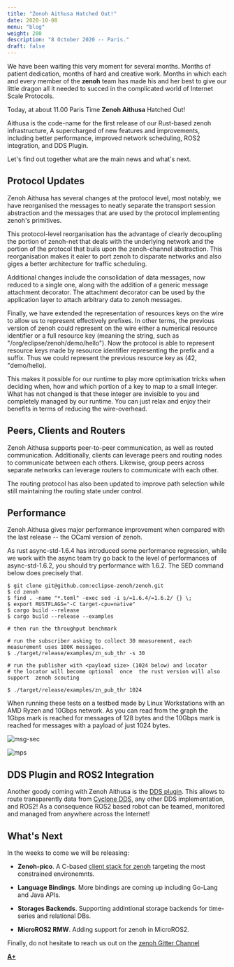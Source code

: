 ```yaml
---
title: "Zenoh Aithusa Hatched Out!"
date: 2020-10-08
menu: "blog"
weight: 200
description: "8 October 2020 -- Paris."
draft: false
---
```

We have been waiting this very moment for several months. Months of patient
dedication, months of hard and creative work. Months in which each and every
member of the **zenoh** team  has made his and her best to give our little dragon all
it needed to succed in the complicated world of Internet Scale Protocols.

Today, at about 11.00 Paris Time **Zenoh Aithusa** Hatched Out!

Aithusa is the code-name for the first release of our Rust-based zenoh infrastructure,
A supercharged of new features and improvements, including better performance,
improved network scheduling, ROS2 integration, and DDS Plugin.

Let's find out together what are the main news and what's next.

## Protocol Updates
Zenoh Aithusa has several changes at the protocol level, most notably,
we have reorganised the messages to neatly separate the transport session
abstraction and the messages that are used by the protocol implementing
zenoh's primitives.

This protocol-level reorganisation has the advantage of clearly decoupling
the portion of zenoh-net that deals with the underlying network and the portion
of the protocol that buils upon the zenoh-channel abstraction. This reorganisation
makes it eaier to port zenoh to disparate networks and also giges a better
architecture for traffic scheduling.

Additional changes include the consolidation of data messages, now reduced to a
single one, along with the addition of a generic message attachment decorator.
The attachment decorator can be used by the application layer to attach arbitrary
data to zenoh messages.

Finally, we have extended the representation of resources keys on the wire to allow
us to represent effectively prefixes. In other terms, the previous version of zenoh
could represent on the wire either a numerical resource identifier or a full
resource key (meaning the string, such as "/org/eclipse/zenoh/demo/hello").
Now the protocol is able to represent resource keys made by resource identifier
representing the prefix and a suffix. Thus we could represent the previous resource
key as (42, "demo/hello).

This makes it possible for our runtime to play more optimisation tricks when
deciding when, how and which portion of a key to map to a small integer.
What has not changed is that these integer are invisible to you and completely
managed by our runtime. You can just relax and enjoy their benefits in terms
of reducing the wire-overhead.

## Peers, Clients and Routers
Zenoh Aithusa supports peer-to-peer communication, as well as routed communication.
Additionally, clients can leverage peers and routing nodes to communicate between
each others. Likewise, group peers across separate networks can leverage routers
to communicate with each other.

The routing protocol has also been updated to improve path selection
while still maintaining the routing state under control.

## Performance
Zenoh Aithusa gives major performance improvement when compared with the last release
-- the OCaml version of zenoh.

As rust async-std-1.6.4 has introduced some performance regression, while we work
with the async team try go back to the level of performances of async-std-1.6.2,
you should try performance with 1.6.2. The SED command below does precisely that.

```
$ git clone git@github.com:eclipse-zenoh/zenoh.git
$ cd zenoh
$ find . -name "*.toml" -exec sed -i s/=1.6.4/=1.6.2/ {} \;
$ export RUSTFLAGS="-C target-cpu=native"
$ cargo build --release
$ cargo build --release --examples

# then run the throughput benchmark

# run the subscriber asking to collect 30 measurement, each measurement uses 100K messages.
$ ./target/release/examples/zn_sub_thr -s 30

# run the publisher with <payload size> (1024 below) and locator
# the locator will become optional  once  the rust version will also support  zenoh scouting

$ ./target/release/examples/zn_pub_thr 1024
```

When running these tests on a testbed made by  Linux Workstations with an AMD Ryzen and 10Gbps network. As you can read from the graph the 1Gbps mark is reached for messages of 128 bytes and the 10Gbps mark is reached for messages with a payload of just 1024 bytes.

![msg-sec](../../img/perf/2020.10.08-mgs-sec.png)

![mps](../../img/perf/2020.10.08-mbps.png)

## DDS Plugin and ROS2 Integration
Another goody coming with Zenoh Aithusa is the [DDS plugin](https://github.com/eclipse-zenoh/zenoh-plugin-dds). This allows to route transparently data from [Cyclone DDS](http://github.com/eclipse-cyclonedds/cyclonedds),  any other DDS implementation, and ROS2! As a consequence ROS2 based robot can be teamed, monitored and managed from anywhere
across the Internet!

## What's Next
In the weeks to come we will be releasing:

- **Zenoh-pico**. A C-based [client stack for zenoh](https://github.com/eclipse-zenoh/zenoh/wiki/Zenoh--For-Microcontrollers) targeting the most constrained environemnts.

- **Language Bindings**. More bindings are coming up including Go-Lang and Java APIs.

- **Storages Backends**. Supporting addintional storage backends for time-series and
relational DBs.

- **MicroROS2 RMW**. Adding support for zenoh in MicroROS2.


Finally, do not hesitate to reach us out on the [zenoh Gitter Channel](http://gitter.im/atolab/zenoh)


[**A+**](https://github.com/kydos/)
